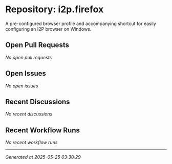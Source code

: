 # Repository: i2p.firefox

A pre-configured browser profile and accompanying shortcut for easily configuring an I2P browser on Windows.

## Open Pull Requests


*No open pull requests*


## Open Issues


*No open issues*


## Recent Discussions


*No recent discussions*


## Recent Workflow Runs


*No recent workflow runs*


---
*Generated at 2025-05-25 03:30:29*
